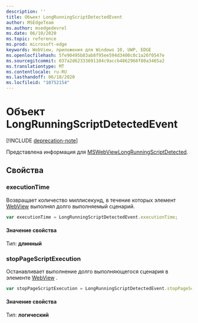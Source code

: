 ```yaml
---
description: ''
title: Объект LongRunningScriptDetectedEvent
author: MSEdgeTeam
ms.author: msedgedevrel
ms.date: 06/10/2020
ms.topic: reference
ms.prod: microsoft-edge
keywords: WebView, приложения для Windows 10, UWP, EDGE
ms.openlocfilehash: 5fe90495b83ab8f95ee594d3400c8c1a26f0547e
ms.sourcegitcommit: 037a2d62333691104c9accb4862968f80a3465a2
ms.translationtype: MT
ms.contentlocale: ru-RU
ms.lasthandoff: 06/18/2020
ms.locfileid: "10752154"
---
```

# Объект LongRunningScriptDetectedEvent  

[!INCLUDE [deprecation-note](../includes/deprecation-note.md)]  

Представлена информация для [MSWebViewLongRunningScriptDetected](../webview.md#mswebviewlongrunningscriptdetected).  

## Свойства  

### executionTime  

Возвращает количество миллисекунд, в течение которых элемент [WebView](../webview.md) выполнял долго выполняемый сценарий.  

```javascript
var executionTime = LongRunningScriptDetectedEvent.executionTime;
```  

#### Значение свойства  

Тип: **длинный**  

### stopPageScriptExecution  

Останавливает выполнение долго выполняющегося сценария в элементе [WebView](../webview.md) .  

```javascript
var stopPageScriptExecution = LongRunningScriptDetectedEvent.stopPageScriptExecution;
```  

#### Значение свойства  

Тип: **логический**  
